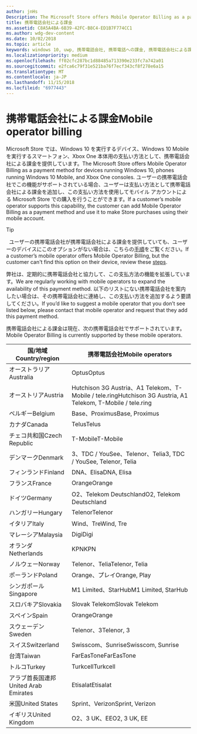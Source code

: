 ```yaml
---
author: jnHs
Description: The Microsoft Store offers Mobile Operator Billing as a payment method for mobile operators who support this capability.
title: 携帯電話会社による課金
ms.assetid: C8A5A4BA-6B39-42FC-B8C4-ED1B7F774CC1
ms.author: wdg-dev-content
ms.date: 10/02/2018
ms.topic: article
keywords: windows 10, uwp, 携帯電話会社, 携帯電話への課金, 携帯電話会社による課金
ms.localizationpriority: medium
ms.openlocfilehash: ff02cfc287bc1d88485a713390e233fc7a742a01
ms.sourcegitcommit: e2fca6c79f31e521ba76f7ecf343cf8f278e6a15
ms.translationtype: MT
ms.contentlocale: ja-JP
ms.lasthandoff: 11/15/2018
ms.locfileid: "6977443"
---
```

# <a name="mobile-operator-billing"></a><span data-ttu-id="f2bae-103">携帯電話会社による課金</span><span class="sxs-lookup"><span data-stu-id="f2bae-103">Mobile operator billing</span></span>


<span data-ttu-id="f2bae-104">Microsoft Store では、Windows 10 を実行するデバイス、Windows 10 Mobile を実行するスマートフォン、Xbox One 本体用の支払い方法として、携帯電話会社による課金を提供しています。</span><span class="sxs-lookup"><span data-stu-id="f2bae-104">The Microsoft Store offers Mobile Operator Billing as a payment method for devices running Windows 10, phones running Windows 10 Mobile, and Xbox One consoles.</span></span> <span data-ttu-id="f2bae-105">ユーザーの携帯電話会社でこの機能がサポートされている場合、ユーザーは支払い方法として携帯電話会社による課金を追加し、この支払い方法を使用してモバイル アカウントによる Microsoft Store での購入を行うことができます。</span><span class="sxs-lookup"><span data-stu-id="f2bae-105">If a customer’s mobile operator supports this capability, the customer can add Mobile Operator Billing as a payment method and use it to make Store purchases using their mobile account.</span></span>

> [!TIP]
>  <span data-ttu-id="f2bae-106">ユーザーの携帯電話会社が携帯電話会社による課金を提供していても、ユーザーのデバイスにこのオプションがない場合は、こちらの[手順](http://go.microsoft.com/fwlink/p/?LinkId=523993)をご覧ください。</span><span class="sxs-lookup"><span data-stu-id="f2bae-106">If a customer’s mobile operator offers Mobile Operator Billing, but the customer can't find this option on their device, review these [steps](http://go.microsoft.com/fwlink/p/?LinkId=523993).</span></span>

<span data-ttu-id="f2bae-107">弊社は、定期的に携帯電話会社と協力して、この支払方法の機能を拡張しています。</span><span class="sxs-lookup"><span data-stu-id="f2bae-107">We are regularly working with mobile operators to expand the availability of this payment method.</span></span> <span data-ttu-id="f2bae-108">以下のリストにない携帯電話会社を案内したい場合は、その携帯電話会社に連絡し、この支払い方法を追加するよう要請してください。</span><span class="sxs-lookup"><span data-stu-id="f2bae-108">If you’d like to suggest a mobile operator that you don’t see listed below, please contact that mobile operator and request that they add this payment method.</span></span>

<span data-ttu-id="f2bae-109">携帯電話会社による課金は現在、次の携帯電話会社でサポートされています。</span><span class="sxs-lookup"><span data-stu-id="f2bae-109">Mobile Operator Billing is currently supported by these mobile operators.</span></span>

| <span data-ttu-id="f2bae-110">国/地域</span><span class="sxs-lookup"><span data-stu-id="f2bae-110">Country/region</span></span>  | <span data-ttu-id="f2bae-111">携帯電話会社</span><span class="sxs-lookup"><span data-stu-id="f2bae-111">Mobile operators</span></span>                 |
|-----------------|----------------------------------|
| <span data-ttu-id="f2bae-112">オーストラリア</span><span class="sxs-lookup"><span data-stu-id="f2bae-112">Australia</span></span>       | <span data-ttu-id="f2bae-113">Optus</span><span class="sxs-lookup"><span data-stu-id="f2bae-113">Optus</span></span>                            |
| <span data-ttu-id="f2bae-114">オーストリア</span><span class="sxs-lookup"><span data-stu-id="f2bae-114">Austria</span></span>         | <span data-ttu-id="f2bae-115">Hutchison 3G Austria、A1 Telekom、T-Mobile / tele.ring</span><span class="sxs-lookup"><span data-stu-id="f2bae-115">Hutchison 3G Austria, A1 Telekom, T-Mobile / tele.ring</span></span>  |
| <span data-ttu-id="f2bae-116">ベルギー</span><span class="sxs-lookup"><span data-stu-id="f2bae-116">Belgium</span></span>         | <span data-ttu-id="f2bae-117">Base、Proximus</span><span class="sxs-lookup"><span data-stu-id="f2bae-117">Base, Proximus</span></span>                   |
| <span data-ttu-id="f2bae-118">カナダ</span><span class="sxs-lookup"><span data-stu-id="f2bae-118">Canada</span></span>          | <span data-ttu-id="f2bae-119">Telus</span><span class="sxs-lookup"><span data-stu-id="f2bae-119">Telus</span></span>                            |
| <span data-ttu-id="f2bae-120">チェコ共和国</span><span class="sxs-lookup"><span data-stu-id="f2bae-120">Czech Republic</span></span>  | <span data-ttu-id="f2bae-121">T-Mobile</span><span class="sxs-lookup"><span data-stu-id="f2bae-121">T-Mobile</span></span>                         |
| <span data-ttu-id="f2bae-122">デンマーク</span><span class="sxs-lookup"><span data-stu-id="f2bae-122">Denmark</span></span>         | <span data-ttu-id="f2bae-123">3、TDC / YouSee、Telenor、Telia</span><span class="sxs-lookup"><span data-stu-id="f2bae-123">3, TDC / YouSee, Telenor, Telia</span></span>  |
| <span data-ttu-id="f2bae-124">フィンランド</span><span class="sxs-lookup"><span data-stu-id="f2bae-124">Finland</span></span>         | <span data-ttu-id="f2bae-125">DNA、Elisa</span><span class="sxs-lookup"><span data-stu-id="f2bae-125">DNA, Elisa</span></span>                       |
| <span data-ttu-id="f2bae-126">フランス</span><span class="sxs-lookup"><span data-stu-id="f2bae-126">France</span></span>          | <span data-ttu-id="f2bae-127">Orange</span><span class="sxs-lookup"><span data-stu-id="f2bae-127">Orange</span></span>                           |
| <span data-ttu-id="f2bae-128">ドイツ</span><span class="sxs-lookup"><span data-stu-id="f2bae-128">Germany</span></span>         | <span data-ttu-id="f2bae-129">O2、Telekom Deutschland</span><span class="sxs-lookup"><span data-stu-id="f2bae-129">O2, Telekom Deutschland</span></span>          |
| <span data-ttu-id="f2bae-130">ハンガリー</span><span class="sxs-lookup"><span data-stu-id="f2bae-130">Hungary</span></span>         | <span data-ttu-id="f2bae-131">Telenor</span><span class="sxs-lookup"><span data-stu-id="f2bae-131">Telenor</span></span>                          |
| <span data-ttu-id="f2bae-132">イタリア</span><span class="sxs-lookup"><span data-stu-id="f2bae-132">Italy</span></span>           | <span data-ttu-id="f2bae-133">Wind、Tre</span><span class="sxs-lookup"><span data-stu-id="f2bae-133">Wind, Tre</span></span>                        |
| <span data-ttu-id="f2bae-134">マレーシア</span><span class="sxs-lookup"><span data-stu-id="f2bae-134">Malaysia</span></span>        | <span data-ttu-id="f2bae-135">Digi</span><span class="sxs-lookup"><span data-stu-id="f2bae-135">Digi</span></span>                             |
| <span data-ttu-id="f2bae-136">オランダ</span><span class="sxs-lookup"><span data-stu-id="f2bae-136">Netherlands</span></span>     | <span data-ttu-id="f2bae-137">KPN</span><span class="sxs-lookup"><span data-stu-id="f2bae-137">KPN</span></span>                              |
| <span data-ttu-id="f2bae-138">ノルウェー</span><span class="sxs-lookup"><span data-stu-id="f2bae-138">Norway</span></span>          | <span data-ttu-id="f2bae-139">Telenor、Telia</span><span class="sxs-lookup"><span data-stu-id="f2bae-139">Telenor, Telia</span></span>                   |
| <span data-ttu-id="f2bae-140">ポーランド</span><span class="sxs-lookup"><span data-stu-id="f2bae-140">Poland</span></span>          | <span data-ttu-id="f2bae-141">Orange、プレイ</span><span class="sxs-lookup"><span data-stu-id="f2bae-141">Orange, Play</span></span>                     |
| <span data-ttu-id="f2bae-142">シンガポール</span><span class="sxs-lookup"><span data-stu-id="f2bae-142">Singapore</span></span>       | <span data-ttu-id="f2bae-143">M1 Limited、StarHub</span><span class="sxs-lookup"><span data-stu-id="f2bae-143">M1 Limited, StarHub</span></span>              |
| <span data-ttu-id="f2bae-144">スロバキア</span><span class="sxs-lookup"><span data-stu-id="f2bae-144">Slovakia</span></span>        | <span data-ttu-id="f2bae-145">Slovak Telekom</span><span class="sxs-lookup"><span data-stu-id="f2bae-145">Slovak Telekom</span></span>                   |
| <span data-ttu-id="f2bae-146">スペイン</span><span class="sxs-lookup"><span data-stu-id="f2bae-146">Spain</span></span>           | <span data-ttu-id="f2bae-147">Orange</span><span class="sxs-lookup"><span data-stu-id="f2bae-147">Orange</span></span>                           |
| <span data-ttu-id="f2bae-148">スウェーデン</span><span class="sxs-lookup"><span data-stu-id="f2bae-148">Sweden</span></span>          | <span data-ttu-id="f2bae-149">Telenor、3</span><span class="sxs-lookup"><span data-stu-id="f2bae-149">Telenor, 3</span></span>                       |
| <span data-ttu-id="f2bae-150">スイス</span><span class="sxs-lookup"><span data-stu-id="f2bae-150">Switzerland</span></span>     | <span data-ttu-id="f2bae-151">Swisscom、Sunrise</span><span class="sxs-lookup"><span data-stu-id="f2bae-151">Swisscom, Sunrise</span></span>                |
| <span data-ttu-id="f2bae-152">台湾</span><span class="sxs-lookup"><span data-stu-id="f2bae-152">Taiwan</span></span>          | <span data-ttu-id="f2bae-153">FarEasTone</span><span class="sxs-lookup"><span data-stu-id="f2bae-153">FarEasTone</span></span>                       |
| <span data-ttu-id="f2bae-154">トルコ</span><span class="sxs-lookup"><span data-stu-id="f2bae-154">Turkey</span></span>          | <span data-ttu-id="f2bae-155">Turkcell</span><span class="sxs-lookup"><span data-stu-id="f2bae-155">Turkcell</span></span>                         |
| <span data-ttu-id="f2bae-156">アラブ首長国連邦</span><span class="sxs-lookup"><span data-stu-id="f2bae-156">United Arab Emirates</span></span> | <span data-ttu-id="f2bae-157">Etisalat</span><span class="sxs-lookup"><span data-stu-id="f2bae-157">Etisalat</span></span>                    |
| <span data-ttu-id="f2bae-158">米国</span><span class="sxs-lookup"><span data-stu-id="f2bae-158">United States</span></span>   | <span data-ttu-id="f2bae-159">Sprint、Verizon</span><span class="sxs-lookup"><span data-stu-id="f2bae-159">Sprint, Verizon</span></span>                  |
| <span data-ttu-id="f2bae-160">イギリス</span><span class="sxs-lookup"><span data-stu-id="f2bae-160">United Kingdom</span></span>  | <span data-ttu-id="f2bae-161">O2、3 UK、EE</span><span class="sxs-lookup"><span data-stu-id="f2bae-161">O2, 3 UK, EE</span></span>                     |

 



 


 

 




